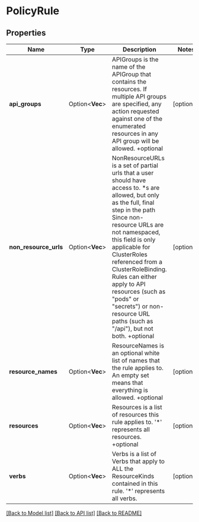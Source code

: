 # PolicyRule

## Properties

Name | Type | Description | Notes
------------ | ------------- | ------------- | -------------
**api_groups** | Option<**Vec<String>**> | APIGroups is the name of the APIGroup that contains the resources.  If multiple API groups are specified, any action requested against one of the enumerated resources in any API group will be allowed. +optional | [optional]
**non_resource_urls** | Option<**Vec<String>**> | NonResourceURLs is a set of partial urls that a user should have access to.  *s are allowed, but only as the full, final step in the path Since non-resource URLs are not namespaced, this field is only applicable for ClusterRoles referenced from a ClusterRoleBinding. Rules can either apply to API resources (such as \"pods\" or \"secrets\") or non-resource URL paths (such as \"/api\"),  but not both. +optional | [optional]
**resource_names** | Option<**Vec<String>**> | ResourceNames is an optional white list of names that the rule applies to.  An empty set means that everything is allowed. +optional | [optional]
**resources** | Option<**Vec<String>**> | Resources is a list of resources this rule applies to. '*' represents all resources. +optional | [optional]
**verbs** | Option<**Vec<String>**> | Verbs is a list of Verbs that apply to ALL the ResourceKinds contained in this rule. '*' represents all verbs. | [optional]

[[Back to Model list]](../README.md#documentation-for-models) [[Back to API list]](../README.md#documentation-for-api-endpoints) [[Back to README]](../README.md)


